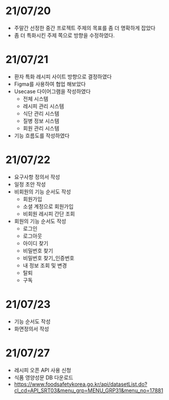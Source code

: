# 21/07/20
- 주말간 선정한 중간 프로젝트 주제의 목표를 좀 더 명확하게 잡았다  
- 좀 더 특화시킨 주제 쪽으로 방향을 수정하였다.

# 21/07/21
- 환자 특화 레시피 사이트 방향으로 결정하였다
- Figma를 사용하여 협업 해보았다
- Usecase 다이어그램을 작성하였다
    - 전체 시스템
    - 레시피 관리 시스템
    - 식단 관리 시스템
    - 질병 정보 시스템 
    - 회원 관리 시스템 
- 기능 흐름도를 작성하였다

# 21/07/22
- 요구사항 정의서 작성
- 일정 초안 작성
- 비회원의 기능 순서도 작성
    - 회원가입
    - 소셜 계정으로 회원가입
    - 비회원 레시피 간단 조회
- 회원의 기능 순서도 작성 
    - 로그인
    - 로그아웃
    - 아이디 찾기
    - 비밀번호 찾기
    - 비밀번호 찾기_인증번호
    - 내 정보 조회 및 변경 
    - 탈퇴
    - 구독

# 21/07/23
- 기능 순서도 작성
- 화면정의서 작성 


# 21/07/27
- 레시피 오픈 API 사용 신청 
- 식품 영양성문 DB 다운로드 
- https://www.foodsafetykorea.go.kr/api/datasetList.do?cl_cd=API_SRT03&menu_grp=MENU_GRP31&menu_no=17881
